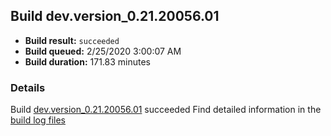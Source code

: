 ## Build dev.version_0.21.20056.01
- **Build result:** `succeeded`
- **Build queued:** 2/25/2020 3:00:07 AM
- **Build duration:** 171.83 minutes
### Details
Build [dev.version_0.21.20056.01](https://winappstudio.visualstudio.com/web/build.aspx?pcguid=a4ef43be-68ce-4195-a619-079b4d9834c2&builduri=vstfs%3a%2f%2f%2fBuild%2fBuild%2f33005) succeeded
Find detailed information in the [build log files]()
